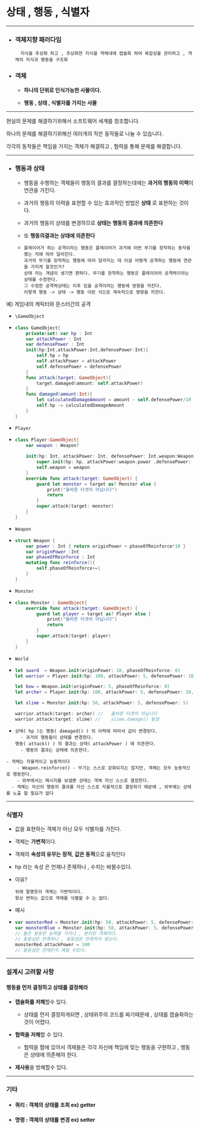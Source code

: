 # 상태 , 행동 , 식별자 

---

- ### 객체지향 패러다임 

  ```
  	지식을 추상화 하고 , 추상화한 지식을 객체내에 캡슐화 하여 복잡성을 관리하고 , 객체의 지식과 행동을 구조화
  ```

- ### 객체 

  - **하나의 단위로 인식가능한 사물이다.**

  - **행동 , 상태 , 식별자를 가지는 사물**

---

현실의 문제를 해결하기위해서 소프트웨어 세계를 창조합니다.

하나의 문제를 해결하기위해선 여러개의 작은 동작들로 나눌 수 있습니다.

각각의 동작들은 책임을 가지는 객체가 해결하고 , 협력을 통해 문제를 해결합니다.

---

- ### 행동과 상태

  - 행동을 수행하는 객체들이 행동의 결과를 결정하는데에는 **과거의 행동의 이력**이 연관을 가진다.

  - 과거의 행동의 이력을 표현할 수 있는 효과적인 방법은 **상태** 로 표현하는 것이다.

  - 과거의 행동이 상태를 변경하므로 **상태는 행동의 결과에 의존한다**

  - 또 **행동의결과는 상태에 의존한다**

  - ```
    플레이어가 하는 공격이라는 행동은 플레이어가 과거에 어떤 무기를 장착하는 동작을 했는 지에 따라 달라진다.
    과거의 무기를 장착하는 행동에 따라 달라지는 데 이걸 어떻게 공격하는 행동에 연관을 가지게 할것인가?
    상태 라는 개념이 생기면 편하다. 무기를 장착하는 행동은 플레이어의 공격력이라는 상태를 수정한다.
    그 수정한 공격력상태는 이후 있을 공격이라는 행동에 영향을 끼친다.
    이렇게 행동 -> 상태 -> 행동 이런 식으로 계속적으로 영향을 끼친다.
    ```

    

예)  게임내의 캐릭터와 몬스터간의 공격

- `\GameObject`

- ```swift
  class GameObject{
      private(set) var hp : Int
      var attackPower : Int
      var defensePower : Int
      init(hp:Int,attackPower:Int,defensePower:Int){
          self.hp = hp
          self.attackPower = attackPower
          self.defensePower = defensePower
      }
      func attack(target: GameObject){
          target.damaged(amount: self.attackPower)
      }
      func damaged(amount:Int){
          let calculatedDamageAmount = amount - self.defensePower/10
          self.hp -= calculatedDamageAmount
      }
  }
  ```

- `Player`

- ```swift
  class Player:GameObject{
      var weapon : Weapon?
      
      init(hp: Int, attackPower: Int, defensePower: Int,weapon:Weapon = Weapon(originPower: 5, phaseOfReinforce: 0)) {
          super.init(hp: hp, attackPower:weapon.power ,defensePower: defensePower)
          self.weapon = weapon
      }
      override func attack(target: GameObject) {
          guard let monster = target as? Monster else {
              print("올바른 타겟이 아닙니다")
              return
          }
          super.attack(target: monster)
      }
  }
  ```

- `Weapon`

- ```swift
  struct Weapon {
      var power : Int { return originPower + phaseOfReinforce*10 }
      var originPower :Int
      var phaseOfReinforce : Int
      mutating func reinforce(){
          self.phaseOfReinforce+=1
      }
  }
  ```

- `Monster`

- ```swift
  class Monster : GameObject{
      override func attack(target: GameObject) {
          guard let player = target as? Player else {
              print("올바른 타겟이 아닙니다")
              return
          }
          super.attack(target: player)
      }
  }
  ```

- `World`

- ```swift
  let sward  = Weapon.init(originPower: 10, phaseOfReinforce: 0)
  let warrior = Player.init(hp: 100, attackPower: 5, defensePower: 10,weapon: sward)
  
  let bow = Weapon.init(originPower: 5, phaseOfReinforce: 0)
  let archer = Player.init(hp: 100, attackPower: 5, defensePower: 10,weapon: bow)
  
  let slime = Monster.init(hp: 50, attackPower: 5, defensePower: 5)
  
  warrior.attack(target: archer) //   올바른 타겟이 아닙니다
  warrior.attack(target: slime) //    slime.damage() 발생
  ```

- ```
  상태( hp )는 행동( damaged() ) 의 이력에 따라서 값이 변경된다.
  	- 과거의 행동들이 상태를 변경한다.
  행동( attack() ) 의 결과는 상태( attackPower ) 에 의존한다.
  	- 행동의 결과는 상태에 의존한다.
  ```

```
- 객체는 자율적이고 능동적이다
	- Weapon.reinforce() - 무기는 스스로 강화되지는 않지만, 객체는 모두 능동적으로 행동한다.
	- 외부에서는 메시지를 보낼뿐 상태는 객체 자신 스스로 결정한다.
  - 객체는 자신의 행동의 결과를 자신 스스로 자율적으로 결정하기 때문에 , 외부에는 상태를 노출 할 필요가 없다
```

---

### 식별자

- 값을 표현하는 객체가 아닌 모두 식별자를 가진다.
- 객체는 **가변적**이다.
- 객체의 **속성의 유무는  정적**,  **값은 동적**으로 움직인다
  
- hp 라는 속성 은 언제나 존재하나 , 수치는 바뀔수있다.
  
- 이유?

  ```
  위에 말했듯이 객체는 가변적이다.
  항상 변하는 값으로 객체를 식별할 수 는 없다.
  ```

- 예시

- ```swift
  var monsterRed = Monster.init(hp: 50, attackPower: 5, defensePower: 5)
  var monsterBlue = Monster.init(hp: 50, attackPower: 5, defensePower: 5)
  // 둘은 동등한 능력을 가지나 , 분리된 객체이다.
  // 동등성은 만족하나 , 동일성은 만족하지 않는다.
  monsterRed.attackPower = 100
  // 동등성은 언제든지 깨질 수있다.
  ```

---

### 설계시 고려할 사항

#### 행동을 먼저 결정하고 상태를 결정해라

- **캡슐화를 저해**할수 있다.

  - 상태를 먼저 결정하게되면 , 상태위주의 코드를 짜기때문에 , 상태를 캡슐화하는 것이 어렵다.

- **협력을 저해**할 수 있다.

  - 협력을 함에 있어서 객체들은 각각 자신에 책임에 맞는 행동을 구현하고 , 행동은 상태에 의존해야 한다.

- **재사용**을 방해할수 있다.

  

---

### 기타

- #### 쿼리 :  객체의 상태를 조회  ex) getter

- #### 명령 : 객체의 상태를 변경 ex) setter

  